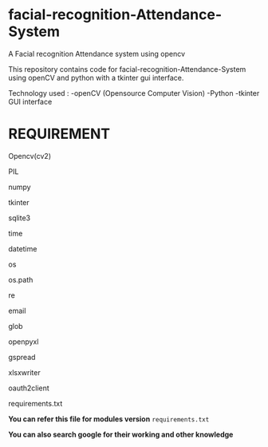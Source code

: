 # facial-recognition-Attendance-System
A Facial recognition Attendance system using opencv

This repository contains code for facial-recognition-Attendance-System using openCV and python with a tkinter gui interface. 

Technology used : -openCV (Opensource Computer Vision) -Python -tkinter GUI interface

# REQUIREMENT 

Opencv(cv2)

PIL

numpy

tkinter

sqlite3

time

datetime

os

os.path

re

email

glob

openpyxl

gspread

xlsxwriter

oauth2client

requirements.txt

**You can refer this file  for modules version**
```requirements.txt```

**You can also search google for their working and other knowledge**
